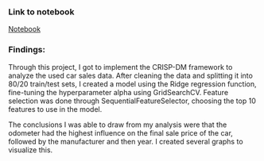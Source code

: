 ### Link to notebook
[Notebook](./notebook.ipynb)

### Findings:

Through this project, I got to implement the CRISP-DM framework to analyze the used car sales data.
After cleaning the data and splitting it into 80/20 train/test sets, I created a model using the Ridge regression function, fine-tuning the hyperparameter alpha using GridSearchCV. Feature selection was done through SequentialFeatureSelector, choosing the top 10 features to use in the model.

The conclusions I was able to draw from my analysis were that the odometer had the highest influence on the final sale price of the car, followed by the manufacturer and then year.
I created several graphs to visualize this.
